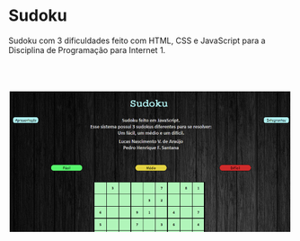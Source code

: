 # Sudoku
Sudoku com 3 dificuldades feito com HTML, CSS e JavaScript para a Disciplina de Programação para Internet 1.
<br></br>
<br></br>
<div align="center">
<img width="500px" height = "250px" src="https://github.com/LucasVerdam/Sudoku/blob/main/Sudoku.png" alt="cover" />
</div>

